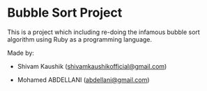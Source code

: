 
# Bubble Sort Project

This is a project which including re-doing the infamous bubble sort algorithm using Ruby as a programming language.

Made by: 

+ Shivam Kaushik (shivamkaushikofficial@gmail.com)

+ Mohamed ABDELLANI (abdellani@gmail.com) 


